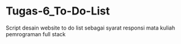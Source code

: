 # Tugas-6_To-Do-List
Script desain website to do list sebagai syarat responsi mata kuliah pemrograman full stack
